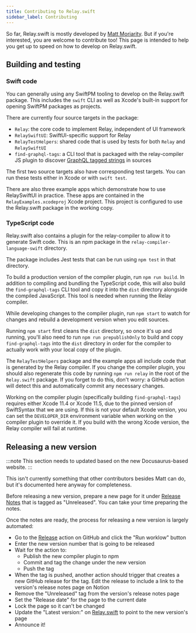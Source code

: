 ```yaml
---
title: Contributing to Relay.swift
sidebar_label: Contributing
---
```


So far, Relay.swift is mostly developed by [Matt Moriarity](https://www.mattmoriarity.com). But if you're interested, you are welcome to contribute too! This page is intended to help you get up to speed on how to develop on Relay.swift.

## Building and testing

### Swift code

You can generally using any SwiftPM tooling to develop on the Relay.swift package. This includes the `swift` CLI as well as Xcode's built-in support for opening SwiftPM packages as projects.

There are currently four source targets in the package:

- `Relay`: the core code to implement Relay, independent of UI framework
- `RelaySwiftUI`: SwiftUI-specific support for Relay
- `RelayTestHelpers`: shared code that is used by tests for both `Relay` and `RelaySwiftUI`
- `find-graphql-tags`: a CLI tool that is packaged with the relay-compiler JS plugin to discover [GraphQL tagged strings](../api/graphql.md) in sources

The first two source targets also have corresponding test targets. You can run these tests either in Xcode or with `swift test`.

There are also three example apps which demonstrate how to use RelaySwiftUI in practice. These apps are contained in the `RelayExamples.xcodeproj` Xcode project. This project is configured to use the Relay.swift package in the working copy.

### TypeScript code

Relay.swift also contains a plugin for the relay-compiler to allow it to generate Swift code. This is an npm package in the `relay-compiler-language-swift` directory.

The package includes Jest tests that can be run using `npm test` in that directory.

To build a production version of the compiler plugin, run `npm run build`. In addition to compiling and bundling the TypeScript code, this will also build the `find-graphql-tags` CLI tool and copy it into the `dist` directory alongside the compiled JavaScript. This tool is needed when running the Relay compiler.

While developing changes to the compiler plugin, run `npm start` to watch for changes and rebuild a development version when you edit sources.

Running `npm start` first cleans the `dist` directory, so once it's up and running, you'll also need to run `npm run prepublishOnly` to build and copy `find-graphql-tags` into the `dist` directory in order for the compiler to actually work with your local copy of the plugin.

The `RelayTestHelpers` package and the example apps all include code that is generated by the Relay compiler. If you change the compiler plugin, you should also regenerate this code by running `npm run relay` in the root of the `Relay.swift` package. If you forget to do this, don't worry: a GitHub action will detect this and automatically commit any necessary changes.

Working on the compiler plugin (specifically building `find-graphql-tags`) requires either Xcode 11.4 or Xcode 11.5, due to the pinned version of SwiftSyntax that we are using. If this is not your default Xcode version, you can set the `DEVELOPER_DIR` environment variable when working on the compiler plugin to override it. If you build with the wrong Xcode version, the Relay compiler will fail at runtime.

## Releasing a new version

:::note
This section needs to updated based on the new Docusaurus-based website.
:::

This isn't currently something that other contributors besides Matt can do, but it's documented here anyway for completeness.

Before releasing a new version, prepare a new page for it under [Release Notes](#) that is tagged as "Unreleased". You can take your time preparing the notes.

Once the notes are ready, the process for releasing a new version is largely automated:

- Go to the [Release](https://github.com/mjm/Relay.swift/actions?query=workflow%3ARelease) action on GitHub and click the "Run worklow" button
- Enter the new version number that is going to be released
- Wait for the action to:
    - Publish the new compiler plugin to npm
    - Commit and tag the change under the new version
    - Push the tag
- When the tag is pushed, another action should trigger that creates a new GitHub release for the tag. Edit the release to include a link to the version's release notes page on Notion
- Remove the "Unreleased" tag from the version's release notes page
- Set the "Release date" for the page to the current date
- Lock the page so it can't be changed
- Update the "Latest version:" on  [Relay.swift](#) to point to the new version's page
- Announce it!